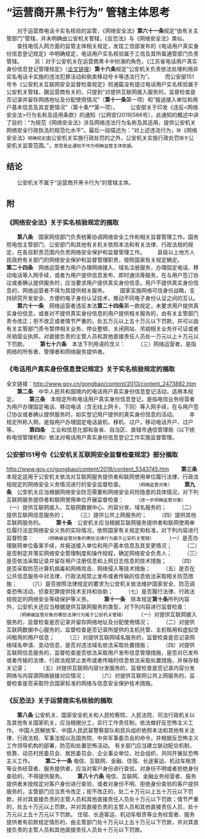 # “运营商开黑卡行为” 管辖主体思考

&emsp;&emsp;对于运营商电话卡实名核验的监管，《网络安全法》**第六十一条**规定“由有关主管部门”管辖，并未明确由公安机关管辖，《反恐法》与《网络安全法》类似。
&emsp;&emsp;查找电信入网方面的监管主体相关规定，发现工信部发布的《电话用户真实身份信息登记规定》中明确规定，电话用户实名核验属于工信及其所属通管部门负责管辖。
&emsp;&emsp;另：对于公安机关在运营商黑卡中扮演的角色，《江苏省电话用户真实身份信息登记管理规定》（[全文链接](http://www.jiangsu.gov.cn/art/2015/8/10/art_46144_2545360.html)）**第十六条**规定“公安机关负责依法处理利用非实名电话卡实施的违法犯罪活动和倒卖移动号卡等违法行为”。
&emsp;&emsp;而公安部151号令《公安机关互联网安全监督检查规定》则通篇没有提过电话用户实名核验属于公安机关管辖，跟运营商有关的，只提到“对提供互联网接入服务的，监督检查是否记录并留存网络地址及分配使用情况”（**第十一条**第一项）和“报送接入单位和用户基本信息及其变更情况”（第十条**第一项）。
&emsp;&emsp;公安部关于印发《违反<网络安全法>行为名称及适用条款》的通知（公网安[2019]566号），此通知的概述中讲了目的：“为规范《网络安全法》涉及网络违法行为名称及其适用，提供公安机关网络安全行政执法的规范化水平”。最后一段描述为：“对上述违法行为，`除`《网络安全法》`明确规定`由公安机关实施行政处罚的之外，公安机关实施行政处罚`限于`公安机关监管范围。”，`意思是此通知不作为明确监管主体依据。`
## 结论
&emsp;&emsp;公安机关不属于“运营商开黑卡行为”的管辖主体。

## 附
### 《网络安全法》关于实名核验规定的摘取
&emsp;&emsp;**第八条**　国家网信部门负责统筹协调网络安全工作和相关监督管理工作。国务院电信主管部门、公安部门和其他有关机关依照本法和有关法律、行政法规的规定，在各自职责范围内负责网络安全保护和监督管理工作。
&emsp;&emsp;县级以上地方人民政府有关部门的网络安全保护和监督管理职责，按照国家有关规定确定。
&emsp;&emsp;**第二十四条**　网络运营者为用户办理网络接入、域名注册服务，办理固定电话、移动电话等入网手续，或者为用户提供信息发布、即时通讯等服务，在与用户签订协议或者确认提供服务时，应当要求用户提供真实身份信息。用户不提供真实身份信息的，网络运营者不得为其提供相关服务。
&emsp;&emsp;国家实施网络可信身份战略，支持研究开发安全、方便的电子身份认证技术，推动不同电子身份认证之间的互认。
&emsp;&emsp;**第六十一条**　网络运营者违反本法**第二十四条**第一款规定，未要求用户提供真实身份信息，或者对不提供真实身份信息的用户提供相关服务的，由有关主管部门责令改正；拒不改正或者情节严重的，处五万元以上五十万元以下罚款，并可以由有关主管部门责令暂停相关业务、停业整顿、关闭网站、吊销相关业务许可证或者吊销营业执照，对直接负责的主管人员和其他直接责任人员处一万元以上十万元以下罚款。
&emsp;&emsp;**第七十六条**　本法下列用语的含义：
&emsp;&emsp;（三）网络运营者，是指网络的所有者、管理者和网络服务提供者。
### 《电话用户真实身份信息登记规定》关于实名核验规定的摘取
全文链接：http://www.gov.cn/gongbao/content/2013/content_2473882.htm
&emsp;&emsp;**第二条**　中华人民共和国境内的电话用户真实身份信息登记活动，适用本规定。
&emsp;&emsp;**第三条**　本规定所称电话用户真实身份信息登记，是指电信业务经营者为用户办理固定电话、移动电话（含无线上网卡，下同）等入网手续，在与用户签订协议或者确认提供服务时，如实登记用户提供的真实身份信息的活动。
&emsp;&emsp;本规定所称入网，是指用户办理固定电话装机、移机、过户，移动电话开户、过户等。
&emsp;&emsp;**第四条**　工业和信息化部和各省、自治区、直辖市通信管理局（以下统称电信管理机构）依法对电话用户真实身份信息登记工作实施监督管理。
### 公安部151号令《公安机关互联网安全监督检查规定》部分摘取
http://www.gov.cn/gongbao/content/2018/content_5343745.htm
&emsp;&emsp;**第三条**　本规定适用于公安机关依法对互联网服务提供者和联网使用单位履行法律、行政法规规定的网络安全义务情况进行的安全监督检查。
&emsp;&emsp;`（明确监管对象）`
&emsp;&emsp;**第九条**　公安机关应当根据网络安全防范需要和网络安全风险隐患的具体情况，对下列互联网服务提供者和联网使用单位开展监督检查：
&emsp;&emsp;`（进一步明确监管对象）`
&emsp;&emsp;（一）提供互联网接入、互联网数据中心、内容分发、域名服务的；
&emsp;&emsp;（二）提供互联网信息服务的；
&emsp;&emsp;（三）提供公共上网服务的；
&emsp;&emsp;（四）提供其他互联网服务的。
&emsp;&emsp;**第十条**　公安机关应当根据互联网服务提供者和联网使用单位履行法定网络安全义务的实际情况，依照国家有关规定和标准，对下列内容进行监督检查：
&emsp;&emsp;`（明确被监管对象的哪些法律行为属于公安机关管辖）`
&emsp;&emsp;（一）是否办理联网单位备案手续，并报送接入单位和用户基本信息及其变更情况；
&emsp;&emsp;（二）是否制定并落实网络安全管理制度和操作规程，确定网络安全负责人；
&emsp;&emsp;（三）是否依法采取记录并留存用户注册信息和上网日志信息的技术措施；
&emsp;&emsp;（四）是否采取防范计算机病毒和网络攻击、网络侵入等技术措施；
&emsp;&emsp;（五）是否在公共信息服务中对法律、行政法规禁止发布或者传输的信息依法采取相关防范措施；
&emsp;&emsp;（六）是否按照法律规定的要求为公安机关依法维护国家安全、防范调查恐怖活动、侦查犯罪提供技术支持和协助；
&emsp;&emsp;（七）是否履行法律、行政法规规定的网络安全等级保护等义务。
&emsp;&emsp;**第十一条**　除本规定**第十条**所列内容外，公安机关还应当根据提供互联网服务的类型，对下列内容进行监督检查：
&emsp;&emsp;`（明确被监管对象的哪些法律行为属于公安机关管辖）`
&emsp;&emsp;（一）对提供互联网接入服务的，监督检查是否记录并留存网络地址及分配使用情况；
&emsp;&emsp;（二）对提供互联网数据中心服务的，监督检查是否记录所提供的主机托管、主机租用和虚拟空间租用的用户信息；
&emsp;&emsp;（三）对提供互联网域名服务的，监督检查是否记录网络域名申请、变动信息，是否对违法域名依法采取处置措施；
&emsp;&emsp;（四）对提供互联网信息服务的，监督检查是否依法采取用户发布信息管理措施，是否对已发布或者传输的法律、行政法规禁止发布或者传输的信息依法采取处置措施，并保存相关记录；
&emsp;&emsp;（五）对提供互联网内容分发服务的，监督检查是否记录内容分发网络与内容源网络链接对应情况；
&emsp;&emsp;（六）对提供互联网公共上网服务的，监督检查是否采取符合国家标准的网络与信息安全保护技术措施。
### 《反恐法》关于运营商实名核验的摘取
&emsp;&emsp;**第八条** 公安机关、国家安全机关和人民检察院、人民法院、司法行政机关以及其他有关国家机关，应当根据分工，实行工作责任制，依法做好反恐怖主义工作。 中国人民解放军、中国人民武装警察部队和民兵组织依照本法和其他有关法律、行政法规、军事法规以及国务院、中央军事委员会的命令，并根据反恐怖主义工作领导机构的部署，防范和处置恐怖活动。 有关部门应当建立联动配合机制，依靠、动员村民委员会、居民委员会、企业事业单位、社会组织，共同开展反恐怖主义工作。
&emsp;&emsp;**第二十一条** 电信、互联网、金融、住宿、长途客运、机动车租赁等业务经营者、服务提供者，应当对客户身份进行查验。对身份不明或者拒绝身份查验的，不得提供服务。
&emsp;&emsp;**第八十六条** 电信、互联网、金融业务经营者、服务提供者未按规定对客户身份进行查验，或者对身份不明、拒绝身份查验的客户提供服务的，主管部门应当责令改正；拒不改正的，处二十万元以上五十万元以下罚款，并对其直接负责的主管人员和其他直接责任人员处十万元以下罚款；情节严重的，处五十万元以上罚款，并对其直接负责的主管人员和其他直接责任人员，处十万元以上五十万元以下罚款。 住宿、长途客运、机动车租赁等业务经营者、服务提供者有前款规定情形的，由主管部门处十万元以上五十万元以下罚款，并对其直接负责的主管人员和其他直接责任人员处十万元以下罚款。


